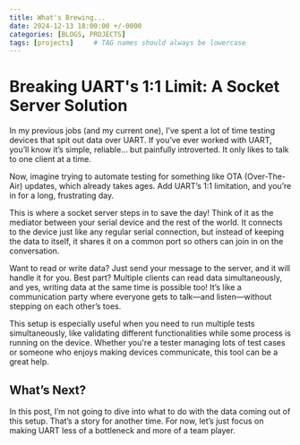 ```yaml
---
title: What's Brewing...
date: 2024-12-13 18:00:00 +/-0000
categories: [BLOGS, PROJECTS]
tags: [projects]     # TAG names should always be lowercase
---
```


# Breaking UART's 1:1 Limit: A Socket Server Solution

In my previous jobs (and my current one), I’ve spent a lot of time testing devices that spit out data over UART. If you’ve ever worked with UART, you’ll know it’s simple, reliable... but painfully introverted. It only likes to talk to one client at a time.

Now, imagine trying to automate testing for something like OTA (Over-The-Air) updates, which already takes ages. Add UART’s 1:1 limitation, and you’re in for a long, frustrating day.

This is where a socket server steps in to save the day! Think of it as the mediator between your serial device and the rest of the world. It connects to the device just like any regular serial connection, but instead of keeping the data to itself, it shares it on a common port so others can join in on the conversation.

Want to read or write data? Just send your message to the server, and it will handle it for you. Best part? Multiple clients can read data simultaneously, and yes, writing data at the same time is possible too! It’s like a communication party where everyone gets to talk—and listen—without stepping on each other’s toes.

This setup is especially useful when you need to run multiple tests simultaneously, like validating different functionalities while some process is running on the device. Whether you're a tester managing lots of test cases or someone who enjoys making devices communicate, this tool can be a great help.

## What’s Next?
In this post, I’m not going to dive into what to do with the data coming out of this setup. That’s a story for another time. For now, let’s just focus on making UART less of a bottleneck and more of a team player.
